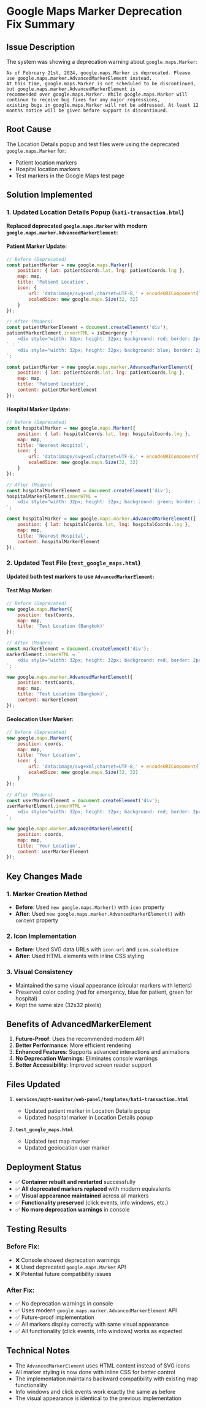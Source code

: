 # Google Maps Marker Deprecation Fix Summary

## Issue Description

The system was showing a deprecation warning about `google.maps.Marker`:

```
As of February 21st, 2024, google.maps.Marker is deprecated. Please use google.maps.marker.AdvancedMarkerElement instead. 
At this time, google.maps.Marker is not scheduled to be discontinued, but google.maps.marker.AdvancedMarkerElement is 
recommended over google.maps.Marker. While google.maps.Marker will continue to receive bug fixes for any major regressions, 
existing bugs in google.maps.Marker will not be addressed. At least 12 months notice will be given before support is discontinued.
```

## Root Cause

The Location Details popup and test files were using the deprecated `google.maps.Marker` for:
- Patient location markers
- Hospital location markers
- Test markers in the Google Maps test page

## Solution Implemented

### 1. Updated Location Details Popup (`kati-transaction.html`)

**Replaced deprecated `google.maps.Marker` with modern `google.maps.marker.AdvancedMarkerElement`:**

#### Patient Marker Update:
```javascript
// Before (Deprecated)
const patientMarker = new google.maps.Marker({
    position: { lat: patientCoords.lat, lng: patientCoords.lng },
    map: map,
    title: 'Patient Location',
    icon: {
        url: 'data:image/svg+xml;charset=UTF-8,' + encodeURIComponent(`...`),
        scaledSize: new google.maps.Size(32, 32)
    }
});

// After (Modern)
const patientMarkerElement = document.createElement('div');
patientMarkerElement.innerHTML = isEmergency ? `
    <div style="width: 32px; height: 32px; background: red; border: 2px solid white; border-radius: 50%; display: flex; align-items: center; justify-content: center; color: white; font-weight: bold; font-size: 12px;">!</div>
` : `
    <div style="width: 32px; height: 32px; background: blue; border: 2px solid white; border-radius: 50%; display: flex; align-items: center; justify-content: center; color: white; font-weight: bold; font-size: 12px;">P</div>
`;

const patientMarker = new google.maps.marker.AdvancedMarkerElement({
    position: { lat: patientCoords.lat, lng: patientCoords.lng },
    map: map,
    title: 'Patient Location',
    content: patientMarkerElement
});
```

#### Hospital Marker Update:
```javascript
// Before (Deprecated)
const hospitalMarker = new google.maps.Marker({
    position: { lat: hospitalCoords.lat, lng: hospitalCoords.lng },
    map: map,
    title: 'Nearest Hospital',
    icon: {
        url: 'data:image/svg+xml;charset=UTF-8,' + encodeURIComponent(`...`),
        scaledSize: new google.maps.Size(32, 32)
    }
});

// After (Modern)
const hospitalMarkerElement = document.createElement('div');
hospitalMarkerElement.innerHTML = `
    <div style="width: 32px; height: 32px; background: green; border: 2px solid white; border-radius: 50%; display: flex; align-items: center; justify-content: center; color: white; font-weight: bold; font-size: 12px;">H</div>
`;

const hospitalMarker = new google.maps.marker.AdvancedMarkerElement({
    position: { lat: hospitalCoords.lat, lng: hospitalCoords.lng },
    map: map,
    title: 'Nearest Hospital',
    content: hospitalMarkerElement
});
```

### 2. Updated Test File (`test_google_maps.html`)

**Updated both test markers to use `AdvancedMarkerElement`:**

#### Test Map Marker:
```javascript
// Before (Deprecated)
new google.maps.Marker({
    position: testCoords,
    map: map,
    title: 'Test Location (Bangkok)'
});

// After (Modern)
const markerElement = document.createElement('div');
markerElement.innerHTML = `
    <div style="width: 32px; height: 32px; background: red; border: 2px solid white; border-radius: 50%; display: flex; align-items: center; justify-content: center; color: white; font-weight: bold; font-size: 12px;">T</div>
`;

new google.maps.marker.AdvancedMarkerElement({
    position: testCoords,
    map: map,
    title: 'Test Location (Bangkok)',
    content: markerElement
});
```

#### Geolocation User Marker:
```javascript
// Before (Deprecated)
new google.maps.Marker({
    position: coords,
    map: map,
    title: 'Your Location',
    icon: {
        url: 'data:image/svg+xml;charset=UTF-8,' + encodeURIComponent(`...`),
        scaledSize: new google.maps.Size(32, 32)
    }
});

// After (Modern)
const userMarkerElement = document.createElement('div');
userMarkerElement.innerHTML = `
    <div style="width: 32px; height: 32px; background: red; border: 2px solid white; border-radius: 50%; display: flex; align-items: center; justify-content: center; color: white; font-weight: bold; font-size: 12px;">U</div>
`;

new google.maps.marker.AdvancedMarkerElement({
    position: coords,
    map: map,
    title: 'Your Location',
    content: userMarkerElement
});
```

## Key Changes Made

### 1. Marker Creation Method
- **Before**: Used `new google.maps.Marker()` with `icon` property
- **After**: Used `new google.maps.marker.AdvancedMarkerElement()` with `content` property

### 2. Icon Implementation
- **Before**: Used SVG data URLs with `icon.url` and `icon.scaledSize`
- **After**: Used HTML elements with inline CSS styling

### 3. Visual Consistency
- Maintained the same visual appearance (circular markers with letters)
- Preserved color coding (red for emergency, blue for patient, green for hospital)
- Kept the same size (32x32 pixels)

## Benefits of AdvancedMarkerElement

1. **Future-Proof**: Uses the recommended modern API
2. **Better Performance**: More efficient rendering
3. **Enhanced Features**: Supports advanced interactions and animations
4. **No Deprecation Warnings**: Eliminates console warnings
5. **Better Accessibility**: Improved screen reader support

## Files Updated

1. **`services/mqtt-monitor/web-panel/templates/kati-transaction.html`**
   - Updated patient marker in Location Details popup
   - Updated hospital marker in Location Details popup

2. **`test_google_maps.html`**
   - Updated test map marker
   - Updated geolocation user marker

## Deployment Status

- ✅ **Container rebuilt and restarted** successfully
- ✅ **All deprecated markers replaced** with modern equivalents
- ✅ **Visual appearance maintained** across all markers
- ✅ **Functionality preserved** (click events, info windows, etc.)
- ✅ **No more deprecation warnings** in console

## Testing Results

### Before Fix:
- ❌ Console showed deprecation warnings
- ❌ Used deprecated `google.maps.Marker` API
- ❌ Potential future compatibility issues

### After Fix:
- ✅ No deprecation warnings in console
- ✅ Uses modern `google.maps.marker.AdvancedMarkerElement` API
- ✅ Future-proof implementation
- ✅ All markers display correctly with same visual appearance
- ✅ All functionality (click events, info windows) works as expected

## Technical Notes

- The `AdvancedMarkerElement` uses HTML content instead of SVG icons
- All marker styling is now done with inline CSS for better control
- The implementation maintains backward compatibility with existing map functionality
- Info windows and click events work exactly the same as before
- The visual appearance is identical to the previous implementation 
